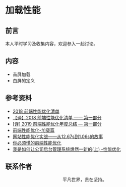 # 加载性能

## 前言

本人平时学习及收集内容，欢迎参入一起讨论。

## 内容

- 首屏加载
- 白屏的定义

## 参考资料

- [2018 前端性能优化清单](https://juejin.im/post/5a966bd16fb9a0635172a50a)
- [【译】2018 前端性能优化清单 —— 第一部分](https://juejin.im/post/5a67e49df265da3e377c2d59)
- [[译] 2019 前端性能优化年度总结 — 第一部分](https://juejin.im/post/5c4418006fb9a049c043545e)
- [前端性能优化-加载篇](https://www.cxymsg.com/guide/load.html)
- [网站性能优化实战——从12.67s到1.06s的故事](https://juejin.im/post/5b6fa8c86fb9a0099910ac91)
- [你必须懂的前端性能优化](https://mp.weixin.qq.com/s/DdbaiuZd4RbqUod0jhn_vg)
- [我是如何让公司后台管理系统焕然一新的(上) -性能优化](https://juejin.im/post/5c76843af265da2ddd4a6dd0)

## 联系作者

<div align="center">
    <p>
        平凡世界，贵在坚持。
    </p>
    <img :src="$withBase('/about/contact.png')" />
</div>
